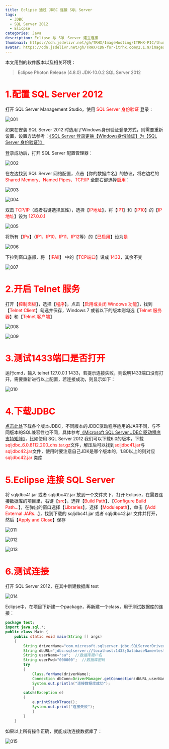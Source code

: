 ```yaml
---
title: Eclipse 通过 JDBC 连接 SQL Server
tags: 
  - JDBC
  - SQL Server 2012
  - Elicpse
categories: Java
description: Eclipse 与 SQL Server 建立连接
thumbnail: https://cdn.jsdelivr.net/gh/TRHX/ImageHosting/ITRHX-PIC/thumbnail/SQLServer.png
avatar: https://cdn.jsdelivr.net/gh/TRHX/CDN-for-itrhx.com@2.1.9/images/trhx.png
---
```

本文用到的软件版本以及相关环境：

> Eclipse Photon Release (4.8.0)
> JDK-10.0.2
> SQL Server 2012

 # <font color=#FF0000>1.配置 SQL Server 2012</font>
 
打开 SQL Server Management Studio，使用 <font color=#FF0000>SQL Server 身份验证</font> 登录：

![001](https://cdn.jsdelivr.net/gh/TRHX/ImageHosting/ITRHX-PIC/A22/001.png)

如果在安装 SQL Server 2012 时选用了Windows身份验证登录方式，则需要重新设置，设置方法参考：[《SQL Server 登录更换【Windows身份验证】为【SQL Server 身份验证】》](https://blog.csdn.net/qq_36759224/article/details/90204243)

登录成功后，打开 SQL Server 配置管理器：

![002](https://cdn.jsdelivr.net/gh/TRHX/ImageHosting/ITRHX-PIC/A22/002.jpg)

在左边找到 SQL Server 网络配置，点击【你的数据库名】的协议，将右边栏的 <font color=#FF0000>Shared Memory、Named Pipes、TCP/IP</font> 全部右键选择<font color=#FF0000>启用</font>：

![003](https://cdn.jsdelivr.net/gh/TRHX/ImageHosting/ITRHX-PIC/A22/003.jpg)

![004](https://cdn.jsdelivr.net/gh/TRHX/ImageHosting/ITRHX-PIC/A22/004.png)

双击 <font color=#FF0000>TCP/IP</font>（或者右键选择属性），选择【<font color=#FF0000>IP地址</font>】，将【<font color=#FF0000>IP1</font>】和【<font color=#FF0000>IP10</font>】的【<font color=#FF0000>IP地址</font>】设为 <font color=#FF0000>127.0.0.1</font>

![005](https://cdn.jsdelivr.net/gh/TRHX/ImageHosting/ITRHX-PIC/A22/005.png)

将所有【<font color=#FF0000>IPx</font>】（<font color=#FF0000>IP1、IP10、IP11、IP12</font>等）的【<font color=#FF0000>已启用</font>】设为<font color=#FF0000>是</font>

![006](https://cdn.jsdelivr.net/gh/TRHX/ImageHosting/ITRHX-PIC/A22/006.png)

下拉到窗口底部，将 【<font color=#FF0000>IPAll</font>】 中的【<font color=#FF0000>TCP端口</font>】设成 <font color=#FF0000>1433</font>，其余不变

![007](https://cdn.jsdelivr.net/gh/TRHX/ImageHosting/ITRHX-PIC/A22/007.png)

 # <font color=#FF0000>2.开启 Telnet 服务</font>
打开【<font color=#FF0000>控制面板</font>】，选择【<font color=#FF0000>程序</font>】，点击【<font color=#FF0000>启用或关闭 Windows 功能</font>】，找到【<font color=#FF0000>Telnet Client</font>】勾选并保存，Windows 7 或者以下的版本则勾选【<font color=#FF0000>Telnet 服务器</font>】和【<font color=#FF0000>Telnet 客户端</font>】

![008](https://cdn.jsdelivr.net/gh/TRHX/ImageHosting/ITRHX-PIC/A22/008.jpg)

![009](https://cdn.jsdelivr.net/gh/TRHX/ImageHosting/ITRHX-PIC/A22/009.png)

# <font color=#FF0000>3.测试1433端口是否打开</font>
 运行cmd，输入 telnet 127.0.0.1 1433，若提示连接失败，则说明1433端口没有打开，需要重新进行以上配置，若连接成功，则显示如下：
 
 ![010](https://cdn.jsdelivr.net/gh/TRHX/ImageHosting/ITRHX-PIC/A22/010.png)
 
# <font color=#FF0000>4.下载JDBC</font>
 [点击此处](https://docs.microsoft.com/zh-cn/sql/connect/jdbc/download-microsoft-jdbc-driver-for-sql-server?view=sql-server-2017)下载各个版本JDBC，不同版本的JDBC驱动程序适用的JAR不同，与不同版本的SQL兼容性也不同，具体参考[《Microsoft SQL Server JDBC 驱动程序支持矩阵》](https://docs.microsoft.com/zh-cn/sql/connect/jdbc/microsoft-jdbc-driver-for-sql-server-support-matrix?view=sql-server-2017)，比如使用 SQL Server 2012 我们可以下载6.0的版本，下载<font color=#FF0000>sqljdbc_6.0.8112.200_chs.tar.gz</font>文件，解压后可以找到<font color=#FF0000>sqljdbc41.jar</font>与<font color=#FF0000>sqljdbc42.jar</font>文件，使用时要注意自己JDK是哪个版本的，1.80以上的则对应 <font color=#FF0000>sqljdbc42.jar</font> 类库
 
# <font color=#FF0000>5.Eclipse 连接 SQL Server</font>
将 sqljdbc41.jar 或者 sqljdbc42.jar 放到一个文件夹下，打开 Eclipse，在需要连接数据库的项目里，右键【<font color=#FF0000>src</font>】，选择【<font color=#FF0000>Build Path</font>】、【<font color=#FF0000>Configure Build Path...</font>】，在弹出的窗口选择【<font color=#FF0000>Libraries</font>】，选择【<font color=#FF0000>Modulepath</font>】，单击【<font color=#FF0000>Add External JARs...</font>】，找到下载的 sqljdbc41.jar 或者 sqljdbc42.jar 文件并打开，然后【<font color=#FF0000>Apply and Close</font>】保存

![011](https://cdn.jsdelivr.net/gh/TRHX/ImageHosting/ITRHX-PIC/A22/011.jpg)

![012](https://cdn.jsdelivr.net/gh/TRHX/ImageHosting/ITRHX-PIC/A22/012.png)

![013](https://cdn.jsdelivr.net/gh/TRHX/ImageHosting/ITRHX-PIC/A22/013.png)

# <font color=#FF0000>6.测试连接</font>
打开 SQL Server 2012，在其中新建数据库 test

![014](https://cdn.jsdelivr.net/gh/TRHX/ImageHosting/ITRHX-PIC/A22/014.jpg)

Eclipse中，在项目下新建一个package，再新建一个class，用于测试数据库的连接：
```java
package test;
import java.sql.*;
public class Main {
	public static void main(String [] args)
	{
		String driverName="com.microsoft.sqlserver.jdbc.SQLServerDriver";
		String dbURL="jdbc:sqlserver://localhost:1433;DatabaseName=test";  //要连接的数据库名
		String userName="sa";  //数据库用户名
		String userPwd="000000";  //数据库密码
		try
		{
			Class.forName(driverName);
			Connection dbConn=DriverManager.getConnection(dbURL,userName,userPwd);
			System.out.println("连接数据库成功");
			}
		catch(Exception e)
		{
			e.printStackTrace();
			System.out.print("连接失败");
			}
		}
	}
```
如果以上所有操作正确，就能成功连接数据库了：

![015](https://cdn.jsdelivr.net/gh/TRHX/ImageHosting/ITRHX-PIC/A22/015.png)
